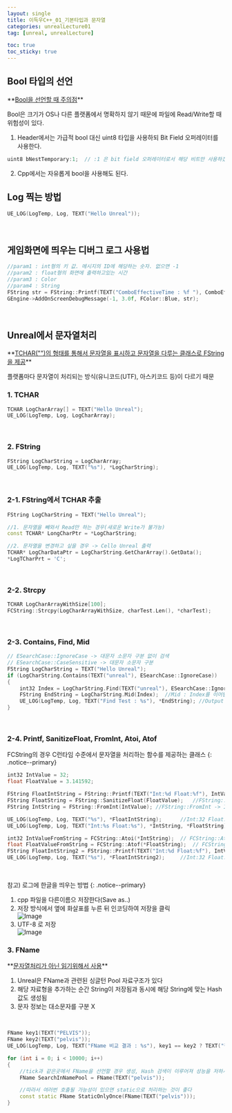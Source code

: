 ```yaml
---
layout: single
title: 이득우C++_01_기본타입과 문자열
categories: unrealLecture01
tag: [unreal, unrealLecture]

toc: true
toc_sticky: true
---
```


## Bool 타입의 선언
<div class="notice--danger" markdown="1">
**<u>Bool을 선언할 때 주의점</u>** 

Bool은 크기가 OS나 다른 플랫폼에서 명확하지 않기 때문에 파일에 Read/Write할 때 위험성이 있다.
</div>

1. Header에서는 가급적 bool 대신 uint8 타입을 사용하되 Bit Field 오퍼레이터를 사용한다.
```cpp
uint8 bNestTemporary:1;  // :1 은 bit field 오퍼레이터로서 해당 비트만 사용하겠다는 표시
```
2. Cpp에서는 자유롭게 bool을 사용해도 된다.
   
   

## Log 찍는 방법
```cpp
UE_LOG(LogTemp, Log, TEXT("Hello Unreal"));
```
   

## 게임화면에 띄우는 디버그 로그 사용법
```cpp
//param1 : int형의 키 값. 메시지의 ID에 해당하는 숫자. 없으면 -1
//param2 : float형의 화면에 출력하고있는 시간
//param3 : Color
//param4 : String
FString str = FString::Printf(TEXT("ComboEffectiveTime : %f "), ComboEffectiveTime);
GEngine->AddOnScreenDebugMessage(-1, 3.0f, FColor::Blue, str);
```
   
   

## Unreal에서 문자열처리
<div class="notice--danger" markdown="1">
**<u>TCHAR("")의 형태를 통해서 문자열을 표시하고 문자열을 다루는 클래스로 FString을 제공</u>** 

플랫폼마다 문자열이 처리되는 방식(유니코드(UTF), 아스키코드 등)이 다르기 때문
</div>

### 1. TCHAR
```cpp
TCHAR LogCharArray[] = TEXT("Hello Unreal");
UE_LOG(LogTemp, Log, LogCharArray);
```
   

### 2. FString
```cpp
FString LogCharString = LogCharArray;
UE_LOG(LogTemp, Log, TEXT("%s"), *LogCharString);
```
   

### 2-1. FString에서 TCHAR 추출
```cpp
FString LogCharString = TEXT("Hello Unreal");

//1. 문자열을 빼와서 Read만 하는 경우(새로운 Write가 불가능)
const TCHAR* LongCharPtr = *LogCharString;   

//2. 문자열을 변경하고 싶을 경우 -> Cello Unreal 출력
TCHAR* LogCharDataPtr = LogCharString.GetCharArray().GetData();
*LogTCharPrt = 'C';
```
   

### 2-2. Strcpy
```cpp
TCHAR LogCharArrayWithSize[100];
FCString::Strcpy(LogCharArrayWithSize, charTest.Len(), *charTest);
```
   

### 2-3. Contains, Find, Mid
```cpp
// ESearchCase::IgnoreCase -> 대문자 소문자 구분 없이 검색
// ESearchCase::CaseSensitive -> 대문자 소문자 구분
FString LogCharString = TEXT("Hello Unreal");
if (LogCharString.Contains(TEXT("unreal"), ESearchCase::IgnoreCase))   //Contains : FStinrg 안에 특정문자열이 있는지 판별
{
	int32 Index = LogCharString.Find(TEXT("unreal"), ESearchCase::IgnoreCase);  //Find : FString 안에 특정문자열의 index 반환
	FString EndString = LogCharString.Mid(Index);  //Mid : Index를 이어받아 그 부분부터의 문자열을 반환
	UE_LOG(LogTemp, Log, TEXT("Find Test : %s"), *EndString); //Output : Unreal
}
```
   

### 2-4. Printf, SanitizeFloat, FromInt, Atoi, Atof
FCString의 경우 C런타임 수준에서 문자열을 처리하는 함수를 제공하는 클래스
{: .notice--primary} 
```cpp
int32 IntValue = 32;
float FloatValue = 3.141592;

FString FloatIntString = FString::Printf(TEXT("Int:%d Float:%f"), IntValue, FloatValue);	//FString::Printf -> 해당 포멧의 FString 반환
FString FloatString = FString::SanitizeFloat(FloatValue);	//FString::SanitizeFloat -> Float > String
FString IntString = FString::FromInt(IntValue);	//FString::FromInt -> Int > String

UE_LOG(LogTemp, Log, TEXT("%s"), *FloatIntString);		//Int:32 Float:3.141592
UE_LOG(LogTemp, Log, TEXT("Int:%s Float:%s"), *IntString, *FloatString);		//Int:32 Float:3.141592

int32 IntValueFromString = FCString::Atoi(*IntString);	// FCString::Atoi -> String > Int
float FloatValueFromString = FCString::Atof(*FloatString);	// FCString::Atof -> String > Float
FString FloatIntString2 = FString::Printf(TEXT("Int:%d Float:%f"), IntValueFromString, FloatValueFromString);
UE_LOG(LogTemp, Log, TEXT("%s"), *FloatIntString2);		//Int:32 Float:3.141592
```
   
   
   

참고) 로그에 한글을 띄우는 방법
{: .notice--primary} 

1. cpp 파일을 다른이름으 저장한다(Save as..)
2. 저장 방식에서 옆에 화살표를 누른 뒤 인코딩하여 저장을 클릭<br>
![Image](https://github.com/user-attachments/assets/260b2c4a-9781-4e17-abff-85556a5e89d6)<br>
3.  UTF-8 로 저장<br>
![Image](https://github.com/user-attachments/assets/dd364f70-88a4-46f0-ac81-57d5dedb10c4)
   
   

### 3. FName
<div class="notice--danger" markdown="1">
**<u>문자열처리가 아닌 읽기위해서 사용</u>** 

1. Unreal은 FName과 관련된 싱글턴 Pool  자료구조가 있다
2. 해당 자료형을 추가하는 순간 String이 저장됨과 동시에 해당 String에 맞는 Hash 값도 생성됨
3. 문자 정보는 대소문자를 구분 X
</div>

   

```cpp
FName key1(TEXT("PELVIS"));
FName key2(TEXT("pelvis"));
UE_LOG(LogTemp, Log, TEXT("FName 비교 결과 : %s"), key1 == key2 ? TEXT("같음") : TEXT("다름"));	// FName 비교 결과 : 같음

for (int i = 0; i < 10000; i++)
{
	//tick과 같은곳에서 FName을 선언할 경우 생성, Hash 검색이 이루어져 성능을 저하시킬 수 있다
	FName SearchInNamePool = FName(TEXT("pelvis"));

	//따라서 여러번 호출될 가능성이 있으면 static으로 처리하는 것이 좋다
	const static FName StaticOnlyOnce(FName(TEXT("pelvis")));
}
```


